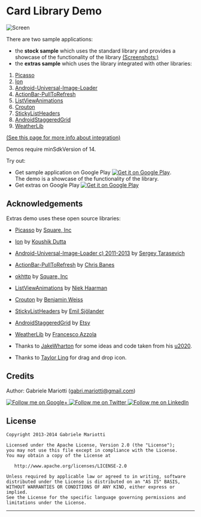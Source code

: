 # Card Library Demo

![Screen](/demo/images/demo_gplay.png)

There are two sample applications:

* the **stock sample** which uses the standard library and provides a showcase of the functionality of the library [(Screenshots:)](/doc/EXAMPLE.md)
* the **extras sample** which uses the library integrated with other libraries:

1. [Picasso][1]
2. [Ion][3]
3. [Android-Universal-Image-Loader][5]
4. [ActionBar-PullToRefresh][7]
5. [ListViewAnimations][11]
6. [Crouton][12]
7. [StickyListHeaders][14]
8. [AndroidStaggeredGrid][16]
9. [WeatherLib][21]

[(See this page for more info about integration)](/doc/OTHERLIBRARIES.md)


Demos require minSdkVersion of 14.


Try out:

* Get sample application on Google Play [![Get it on Google Play](http://www.android.com/images/brand/get_it_on_play_logo_small.png)](https://play.google.com/store/apps/details?id=it.gmariotti.cardslib.demo).<br/>The demo is a showcase of the functionality of the library.
* Get extras on Google Play [![Get it on Google Play](http://www.android.com/images/brand/get_it_on_play_logo_small.png)](https://play.google.com/store/apps/details?id=it.gmariotti.cardslib.demo.extras)


Acknowledgements
--------------------

Extras demo uses these open source libraries:

* [Picasso][1] by [Square, Inc][2]
* [Ion][3] by [Koushik Dutta][4]
* [Android-Universal-Image-Loader c) 2011-2013][5] by [Sergey Tarasevich][6]
* [ActionBar-PullToRefresh][7] by [Chris Banes][8]
* [okhttp][9] by [Square, Inc][2]
* [ListViewAnimations][11] by [Niek Haarman][10]
* [Crouton][12] by [Benjamin Weiss][13]
* [StickyListHeaders][14] by [Emil Sjölander][15]
* [AndroidStaggeredGrid][16] by [Etsy][17]
* [WeatherLib][21] by [Francesco Azzola][22]

* Thanks to [JakeWharton][18] for some ideas and code taken from his [u2020][19].
* Thanks to [Taylor Ling][20] for drag and drop icon.

Credits
-------

Author: Gabriele Mariotti (gabri.mariotti@gmail.com)

<a href="https://plus.google.com/u/0/114432517923423045208">
  <img alt="Follow me on Google+"
       src="https://github.com/gabrielemariotti/cardslib/raw/master/demo/images/g+64.png" />
</a>
<a href="https://twitter.com/GabMarioPower">
  <img alt="Follow me on Twitter"
       src="https://github.com/gabrielemariotti/cardslib/raw/master/demo/images/twitter64.png" />
</a>
<a href="http://it.linkedin.com/in/gabrielemariotti">
  <img alt="Follow me on LinkedIn"
       src="https://github.com/gabrielemariotti/cardslib/raw/master/demo/images/linkedin.png" />
</a>

License
-------

    Copyright 2013-2014 Gabriele Mariotti

    Licensed under the Apache License, Version 2.0 (the "License");
    you may not use this file except in compliance with the License.
    You may obtain a copy of the License at

       http://www.apache.org/licenses/LICENSE-2.0

    Unless required by applicable law or agreed to in writing, software
    distributed under the License is distributed on an "AS IS" BASIS,
    WITHOUT WARRANTIES OR CONDITIONS OF ANY KIND, either express or implied.
    See the License for the specific language governing permissions and
    limitations under the License.


---


 [1]: https://github.com/square/picasso
 [2]: http://square.github.io/
 [3]: https://github.com/koush/ion
 [4]: http://koush.com/
 [5]: https://github.com/nostra13/Android-Universal-Image-Loader
 [6]: http://nostra13android.blogspot.it/
 [7]: https://github.com/chrisbanes/ActionBar-PullToRefresh
 [8]: http://chris.banes.me/
 [9]: https://github.com/square/okhttp
 [10]: https://plus.google.com/+NiekHaarman
 [11]: https://github.com/nhaarman/ListViewAnimations
 [12]: https://github.com/keyboardsurfer/Crouton
 [13]: https://plus.google.com/u/0/117509657298845443204
 [14]: https://github.com/emilsjolander/StickyListHeaders
 [15]: http://emilsjolander.se/
 [16]: https://github.com/etsy/AndroidStaggeredGrid
 [17]: https://github.com/etsy
 [18]: http://jakewharton.com/
 [19]: https://github.com/JakeWharton/u2020
 [20]: https://plus.google.com/+TaylorLing
 [21]: https://github.com/survivingwithandroid/WeatherLib
 [22]: https://plus.google.com/+FrancescoAzzola

